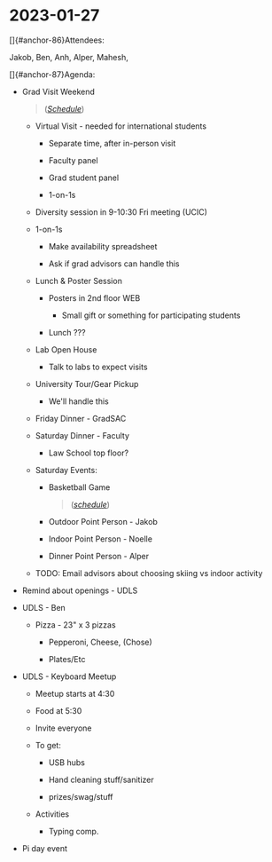 # 2023-01-27

[]{#anchor-86}Attendees:

Jakob, Ben, Anh, Alper, Mahesh,

[]{#anchor-87}Agenda:

-   Grad Visit Weekend
    > ([*Schedule*](https://docs.google.com/spreadsheets/d/1fX41CH1mv5tUViGZ6NGWuwY65zUrZ_ykBWVMJjN3Uss/edit?usp=sharing))

    -   Virtual Visit - needed for international students

        -   Separate time, after in-person visit

        -   Faculty panel

        -   Grad student panel

        -   1-on-1s

    -   Diversity session in 9-10:30 Fri meeting (UCIC)

    -   1-on-1s

        -   Make availability spreadsheet

        -   Ask if grad advisors can handle this

    -   Lunch & Poster Session

        -   Posters in 2nd floor WEB

            -   Small gift or something for participating students

        -   Lunch ???

    -   Lab Open House

        -   Talk to labs to expect visits

    -   University Tour/Gear Pickup

        -   We'll handle this

    -   Friday Dinner - GradSAC

    -   Saturday Dinner - Faculty

        -   Law School top floor?

    -   Saturday Events:

        -   Basketball Game
            > ([*schedule*](https://utahutes.com/sports/mens-basketball/schedule/2022-23))

        -   Outdoor Point Person - Jakob

        -   Indoor Point Person - Noelle

        -   Dinner Point Person - Alper

    -   TODO: Email advisors about choosing skiing vs indoor activity

-   Remind about openings - UDLS

-   UDLS - Ben

    -   Pizza - 23" x 3 pizzas

        -   Pepperoni, Cheese, (Chose)

        -   Plates/Etc

-   UDLS - Keyboard Meetup

    -   Meetup starts at 4:30

    -   Food at 5:30

    -   Invite everyone

    -   To get:

        -   USB hubs

        -   Hand cleaning stuff/sanitizer

        -   prizes/swag/stuff

    -   Activities

        -   Typing comp.

-   Pi day event

